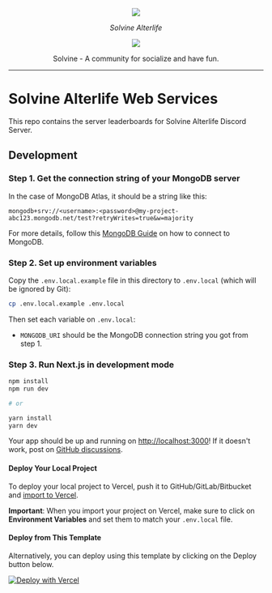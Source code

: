<p align="center">
  <a aria-label="solvine logo" href="https://sol-vine.com">
    <img src="https://cdn.discordapp.com/attachments/1084453787802021909/1084454760532414524/solvine_alterlife_samp__1_-removebg-preview.png"/>
  </a>
</p>

<p align="center">
  <em>Solvine Alterlife</em>
</p>

<p align="center">
  <a href="https://sol-vine.com">
    <img src="https://img.shields.io/discord/1034440353287241779?label=Discord&color=5865F2" />
  </a>
  <br />
</p>

<p align="center">
  Solvine - A community for socialize and have fun.
</p>

<hr>

# Solvine Alterlife Web Services

This repo contains the server leaderboards for Solvine Alterlife Discord Server.

## Development

### Step 1. Get the connection string of your MongoDB server

In the case of MongoDB Atlas, it should be a string like this:

```
mongodb+srv://<username>:<password>@my-project-abc123.mongodb.net/test?retryWrites=true&w=majority
```

For more details, follow this [MongoDB Guide](https://docs.mongodb.com/guides/server/drivers/) on how to connect to MongoDB.

### Step 2. Set up environment variables

Copy the `.env.local.example` file in this directory to `.env.local` (which will be ignored by Git):

```bash
cp .env.local.example .env.local
```

Then set each variable on `.env.local`:

- `MONGODB_URI` should be the MongoDB connection string you got from step 1.

### Step 3. Run Next.js in development mode

```bash
npm install
npm run dev

# or

yarn install
yarn dev
```

Your app should be up and running on [http://localhost:3000](http://localhost:3000)! If it doesn't work, post on [GitHub discussions](https://github.com/vercel/next.js/discussions).

#### Deploy Your Local Project

To deploy your local project to Vercel, push it to GitHub/GitLab/Bitbucket and [import to Vercel](https://vercel.com/import/git?utm_source=github&utm_medium=readme).

**Important**: When you import your project on Vercel, make sure to click on **Environment Variables** and set them to match your `.env.local` file.

#### Deploy from This Template

Alternatively, you can deploy using this template by clicking on the Deploy button below.

[![Deploy with Vercel](https://vercel.com/button)](https://vercel.com/new/git/external?repository-url=https://github.com/Solvine-Alterlife/web/tree/master&project-name=discord-leaderboard&repository-name=discord-leaderboard&env=MONGODB_URI&envDescription=Required%20to%20connect%20the%20app%20with%20MongoDB&envLink=https://github.com/Solvine-Alterlife/web/tree/master%23step-2-set-up-environment-variables)